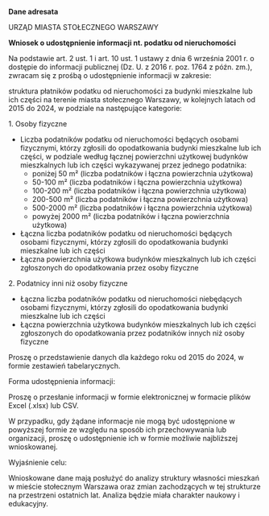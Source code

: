 **Dane adresata**

URZĄD MIASTA STOŁECZNEGO WARSZAWY

**Wniosek o udostępnienie informacji nt. podatku od nieruchomości**

Na podstawie art. 2 ust. 1 i art. 10 ust. 1 ustawy z dnia 6 września 2001 r. o dostępie do informacji publicznej (Dz. U. z 2016 r. poz. 1764 z późn. zm.), zwracam się z prośbą o udostępnienie informacji w zakresie:

struktura płatników podatku od nieruchomości za budynki mieszkalne lub ich części na terenie miasta stołecznego Warszawy, w kolejnych latach od 2015 do 2024, w podziale na następujące kategorie:

1\. Osoby fizyczne

* Liczba podatników podatku od nieruchomości będących osobami fizycznymi, którzy zgłosili do opodatkowania budynki mieszkalne lub ich części, w podziale według łącznej powierzchni użytkowej budynków mieszkalnych lub ich części wykazywanej przez jednego podatnika:  
  * poniżej 50 m² (liczba podatników i łączna powierzchnia użytkowa)  
  * 50-100 m² (liczba podatników i łączna powierzchnia użytkowa)  
  * 100-200 m² (liczba podatników i łączna powierzchnia użytkowa)  
  * 200-500 m² (liczba podatników i łączna powierzchnia użytkowa)  
  * 500-2000 m² (liczba podatników i łączna powierzchnia użytkowa)  
  * powyżej 2000 m² (liczba podatników i łączna powierzchnia użytkowa)  
* Łączna liczba podatników podatku od nieruchomości będących osobami fizycznymi, którzy zgłosili do opodatkowania budynki mieszkalne lub ich części  
* Łączna powierzchnia użytkowa budynków mieszkalnych lub ich części zgłoszonych do opodatkowania przez osoby fizyczne

2\. Podatnicy inni niż osoby fizyczne

* Łączna liczba podatników podatku od nieruchomości niebędących osobami fizycznymi, którzy zgłosili do opodatkowania budynki mieszkalne lub ich części  
* Łączna powierzchnia użytkowa budynków mieszkalnych lub ich części zgłoszonych do opodatkowania przez podatników innych niż osoby fizyczne

Proszę o przedstawienie danych dla każdego roku od 2015 do 2024, w formie zestawień tabelarycznych.

Forma udostępnienia informacji:

Proszę o przesłanie informacji w formie elektronicznej w formacie plików Excel (.xlsx) lub CSV.

W przypadku, gdy żądane informacje nie mogą być udostępnione w powyższej formie ze względu na sposób ich przechowywania lub organizacji, proszę o udostępnienie ich w formie możliwie najbliższej wnioskowanej.

Wyjaśnienie celu:

Wnioskowane dane mają posłużyć do analizy struktury własności mieszkań w mieście stołecznym Warszawa oraz zmian zachodzących w tej strukturze na przestrzeni ostatnich lat. Analiza będzie miała charakter naukowy i edukacyjny.